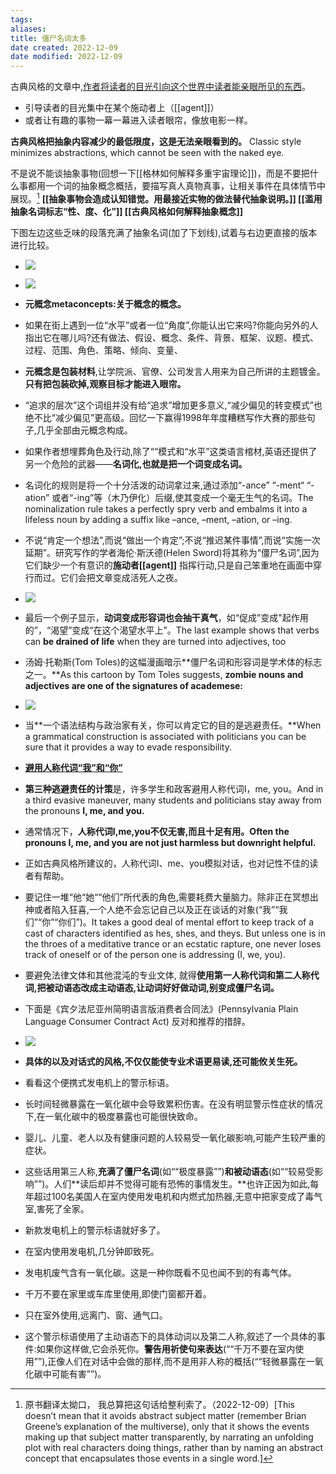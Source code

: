 ```yaml
---
tags: 
aliases: 
title: 僵尸名词太多
date created: 2022-12-09
date modified: 2022-12-09
---
```

古典风格的文章中,[作者将读者的目光引向这个世界中读者能亲眼所见的东西](什么是古典写作风格)。
- 引导读者的目光集中在某个施动者上（[[agent]]）
- 或者让有趣的事物一幕一幕进入读者眼帘，像放电影一样。

**古典风格把抽象内容减少的最低限度，这是无法亲眼看到的。** Classic style minimizes abstractions, which cannot be seen with the naked eye.

不是说不能谈抽象事物(回想一下[[格林如何解释多重宇宙理论]])，而是不要把什么事都用一个词的抽象概念概括，要描写真人真物真事，让相关事件在具体情节中展现。[^1]
**[[抽象事物会造成认知错觉。用最接近实物的做法替代抽象说明。]]
[[滥用抽象名词标志“性、度、化”]]
[[古典风格如何解释抽象概念]]**

下图左边这些乏味的段落充满了抽象名词(加了下划线),试着与右边更直接的版本进行比较。  
- ![](https://xxpic.oss-cn-qingdao.aliyuncs.com/pic/20221209120142.png)
- ![](https://xxpic.oss-cn-qingdao.aliyuncs.com/pic/20221209120249.png)


- **元概念metaconcepts:关于概念的概念。**
- 如果在街上遇到一位“水平”或者一位“角度”,你能认出它来吗?你能向另外的人指出它在哪儿吗?还有做法、假设、概念、条件、背景、框架、议题、模式、过程、范围、角色、策略、倾向、变量、
- **元概念是包装材料**,让学院派、官僚、公司发言人用来为自己所讲的主题镀金。**只有把包装砍掉,观察目标才能进入眼帘。**
- “追求的层次”这个词组并没有给“追求”增加更多意义,“减少偏见的转变模式”也绝不比“减少偏见”更高级。回忆一下赢得1998年年度糟糕写作大赛的那些句子,几乎全部由元概念构成。
- 如果作者想埋葬角色及行动,除了““模式和“水平”这类语言棺材,英语还提供了另一个危险的武器——**名词化,也就是把一个词变成名词。**
- 名词化的规则是将一个十分活泼的动词拿过来,通过添加“-ance” “-ment“ “-ation” 或者“-ing”等（木乃伊化）后缀,使其变成一个毫无生气的名词。The nominalization rule takes a perfectly spry verb and embalms it into a lifeless noun by adding a suffix like –ance, –ment, –ation, or –ing.
- 不说“肯定一个想法”,而说“做出一个肯定”;不说“推迟某件事情”,而说“实施一次延期”。研究写作的学者海伦·斯沃德(Helen Sword)将其称为“僵尸名词”,因为它们缺少一个有意识的**施动者[[agent]]** 指挥行动,只是自己笨重地在画面中穿行而过。它们会把文章变成活死人之夜。  
- ![](https://xxpic.oss-cn-qingdao.aliyuncs.com/pic/20221209125852.png)


- 最后一个例子显示，**动词变成形容词也会抽干真气**，如“促成”变成"起作用的”，“渴望”变成“在这个渴望水平上”。The last example shows that verbs can **be drained of life** when they are turned into adjectives, too
- 汤姆·托勒斯(Tom Toles)的这幅漫画暗示**僵尸名词和形容词是学术体的标志之一。**As this cartoon by Tom Toles suggests, **zombie nouns and adjectives are one of the signatures of academese:**
- ![](https://xxpic.oss-cn-qingdao.aliyuncs.com/pic/20221209130225.png)

- 当**一个语法结构与政治家有关，你可以肯定它的目的是逃避责任。**When a grammatical construction is associated with politicians you can be sure that it provides a way to evade responsibility.
- [**避用人称代词“我”和“你”**](marginnote3app://note/5AD2C506-FD93-4B11-AC34-C370C5ADF8E0)
- **第三种逃避责任的计策**是，许多学生和政客避用人称代词I，me, you。And in a third evasive maneuver, many students and politicians stay away from the pronouns **I, me, and you.**
- 通常情况下，**人称代词I,me,you不仅无害,而且十足有用。Often the pronouns I, me, and you are not just harmless but downright helpful.**
- 正如古典风格所建议的，人称代词I、me、you模拟对话，也对记性不佳的读者有帮助。
- 要记住一堆“他“她““他们”所代表的角色,需要耗费大量脑力。除非正在冥想出神或者陷入狂喜,一个人绝不会忘记自己以及正在谈话的对象(“我”“我们”“你”“你们”)。It takes a good deal of mental effort to keep track of a cast of characters identified as hes, shes, and theys. But unless one is in the throes of a meditative trance or an ecstatic rapture, one never loses track of oneself or of the person one is addressing (I, we, you).
- 要避免法律文体和其他混沌的专业文体, 就得**使用第一人称代词和第二人称代词,把被动语态改成主动语态,让动词好好做动词,别变成僵尸名词。**
- 下面是《宾夕法尼亚州简明语言版消费者合同法》(Pennsylvania Plain Language Consumer Contract Act) 反对和推荐的措辞。  
- ![](https://xxpic.oss-cn-qingdao.aliyuncs.com/pic/20221209140808.png)

- **具体的以及对话式的风格,不仅仅能使专业术语更易读,还可能攸关生死。**
- 看看这个便携式发电机上的警示标语。
- 长时间轻微暴露在一氧化碳中会导致累积伤害。在没有明显警示性症状的情况下,在一氧化碳中的极度暴露也可能很快致命。
- 婴儿、儿童、老人以及有健康问题的人较易受一氧化碳影响,可能产生较严重的症状。
- 这些话用第三人称,**充满了僵尸名词**(如““极度暴露””)**和被动语态**(如““较易受影响””)。人们**读后却并不觉得可能有恐怖的事情发生。**也许正因为如此,每年超过100名美国人在室内使用发电机和内燃式加热器,无意中把家变成了毒气室,害死了全家。
- 新款发电机上的警示标语就好多了。
- 在室内使用发电机,几分钟即致死。
- 发电机废气含有一氧化碳。这是一种你既看不见也闻不到的有毒气体。
- 千万不要在家里或车库里使用,即使门窗都开着。
- 只在室外使用,远离门、窗、通气口。
- 这个警示标语使用了主动语态下的具体动词以及第二人称,叙述了一个具体的事件:如果你这样做,它会杀死你。**警告用祈使句来表达**(““千万不要在室内使用””),正像人们在对话中会做的那样,而不是用非人称的概括(““轻微暴露在一氧化碳中可能有害””)。

[^1]:原书翻译太拗口， 我总算把这句话给整利索了。（2022-12-09）[This doesn’t mean that it avoids abstract subject matter (remember Brian Greene’s explanation of the multiverse), only that it shows the events making up that subject matter transparently, by narrating an unfolding plot with real characters doing things, rather than by naming an abstract concept that encapsulates those events in a single word.]